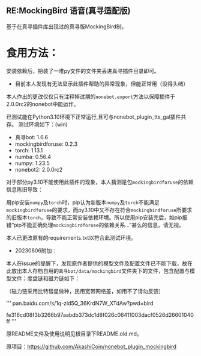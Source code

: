 ## RE:MockingBird 语音(真寻适配版)
基于在真寻插件库出现过的真寻版MockingBird制。

# 食用方法：
安装依赖后，把装了一堆py文件的文件夹丢进真寻插件目录即可。
* 目前本人发现有无法显示此插件帮助的异常现象，但能正常用（没得头绪）

本人作出的更改仅仅只有注释掉过期的`nonebot.export`方法以保障插件于2.0.0rc2的nonebot中能运作。

已测试能在Python3.10环境下正常运行,且可与nonebot_plugin_tts_gal插件共存。
测试环境如下：(win)
* 真寻bot: 1.6.6
* mockingbirdforuse: 0.2.3
* torch: 1.13.1
* numba: 0.56.4
* numpy: 1.23.5
* nonebot2: 2.0.0rc2

对于部分py3.10不能使用此插件的现象，本人猜测是包`mockingbirdforuse`的依赖信息陈旧导致：

用pip安装`numpy`及`torch`时，pip认为新版本`numpy`及`torch`不能满足`mockingbirdforuse`的要求，而py3.10中又不存在符合`mockingbirdforuse`所要求的旧版本`torch`，导致不能正常安装依赖环境。所以使用pip安装完后，如pip报错“pip不能正确处理`mockingbirdforuse`的依赖关系…”甚么的信息，请无视。

本人已更改原有的requirements.txt以符合此测试环境。

* 20230806附加：

本人在issue的提醒下，发现原作者提供的模型文件及配置文件已不能下载，故在此放出本人存档自用的`真寻bot/data/mockingbird`文件夹下的文件，包含配置与模型文件；度盘链和磁力链如下：

（磁力链采用比特彗星做种，民用宽带网络差，如用不了请勿反馈）

'''
pan.baidu.com/s/1q-zid5Q_36KrdN7W_XTdAw?pwd=bird 

fe316cd08f3b3266b97aabdb373dc1d8f026c06411003dacf0526d26601040ff
'''

原README文件及使用说明见根目录下README.old.md。

原项目：https://github.com/AkashiCoin/nonebot_plugin_mockingbird
